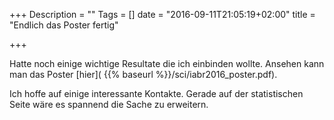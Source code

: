 +++
Description = ""
Tags = []
date = "2016-09-11T21:05:19+02:00"
title = "Endlich das Poster fertig"

+++

Hatte noch einige wichtige Resultate die ich einbinden wollte.
Ansehen kann man das Poster [hier]( {{% baseurl %}}/sci/iabr2016_poster.pdf).

Ich hoffe auf einige interessante Kontakte.  Gerade auf der
statistischen Seite wäre es spannend die Sache zu erweitern.
<!--more-->

